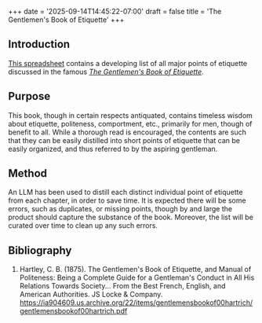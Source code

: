 +++
date = '2025-09-14T14:45:22-07:00'
draft = false
title = 'The Gentlemen's Book of Etiquette'
+++

## Introduction

<a href="https://docs.google.com/spreadsheets/d/1y861Guie1al20jVs-M1OLyAOWK0vHEK3dakGEXf5r4w/edit?usp=sharing" target="_blank" rel="noopener noreferrer">This spreadsheet</a> contains a developing list of all major points of etiquette discussed in the famous <a href="https://ia904609.us.archive.org/22/items/gentlemensbookof00hartrich/gentlemensbookof00hartrich.pdf" target="_blank" rel="noopener noreferrer"><i>The Gentlemen's Book of Etiquette</i></a>.

## Purpose

This book, though in certain respects antiquated, contains timeless wisdom about etiquette, politeness, comportment, etc., primarily for men, though of benefit to all. While a thorough read is encouraged, the contents are such that they can be easily distilled into short points of etiquette that can be easily organized, and thus referred to by the aspiring gentleman.

## Method

An LLM has been used to distill each distinct individual point of etiquette from each chapter, in order to save time. It is expected there will be some errors, such as duplicates, or missing points, though by and large the product should capture the substance of the book. Moreover, the list will be curated over time to clean up any such errors.

## Bibliography

1. Hartley, C. B. (1875). The Gentlemen's Book of Etiquette, and Manual of Politeness: Being a Complete Guide for a Gentleman's Conduct in All His Relations Towards Society... From the Best French, English, and American Authorities. JS Locke & Company. 
https://ia904609.us.archive.org/22/items/gentlemensbookof00hartrich/gentlemensbookof00hartrich.pdf